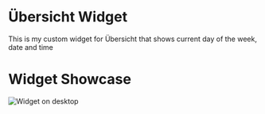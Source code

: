 # Übersicht Widget
This is my custom widget for Übersicht that shows current day of the week, date and time 

# Widget Showcase
![Widget on desktop](https://github.com/heyitsegor/date-and-time-ubersicht-widget/blob/main/Screenshot%202023-05-06%20at%205.24.46%20PM.png?raw=true)
